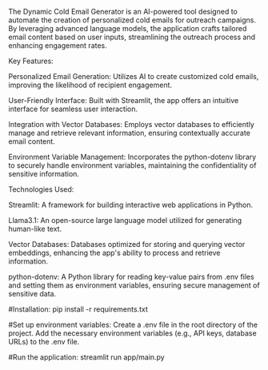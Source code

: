 The Dynamic Cold Email Generator is an AI-powered tool designed to automate the creation of personalized cold emails for outreach campaigns. By leveraging advanced language models, the application crafts tailored email content based on user inputs, streamlining the outreach process and enhancing engagement rates.

Key Features:

Personalized Email Generation: Utilizes AI to create customized cold emails, improving the likelihood of recipient engagement.

User-Friendly Interface: Built with Streamlit, the app offers an intuitive interface for seamless user interaction.

Integration with Vector Databases: Employs vector databases to efficiently manage and retrieve relevant information, ensuring contextually accurate email content.

Environment Variable Management: Incorporates the python-dotenv library to securely handle environment variables, maintaining the confidentiality of sensitive information.

Technologies Used:

Streamlit: A framework for building interactive web applications in Python.

Llama3.1: An open-source large language model utilized for generating human-like text.

Vector Databases: Databases optimized for storing and querying vector embeddings, enhancing the app's ability to process and retrieve information.

python-dotenv: A Python library for reading key-value pairs from .env files and setting them as environment variables, ensuring secure management of sensitive data.

#Installation:
pip install -r requirements.txt

#Set up environment variables:
Create a .env file in the root directory of the project.
Add the necessary environment variables (e.g., API keys, database URLs) to the .env file.

#Run the application:
streamlit run app/main.py
